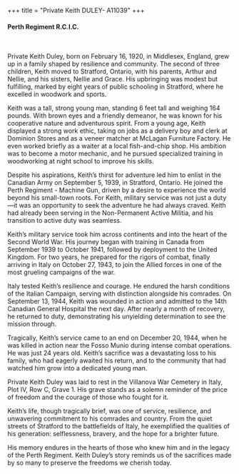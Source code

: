 +++
title = "Private Keith DULEY- A11039"
+++

#### Perth Regiment R.C.I.C.
<br>


Private Keith Duley, born on February 16, 1920, in Middlesex, England, grew up in a family shaped by resilience and community. The second of three children, Keith moved to Stratford, Ontario, with his parents, Arthur and Nellie, and his sisters, Nellie and Grace. His upbringing was modest but fulfilling, marked by eight years of public schooling in Stratford, where he excelled in woodwork and sports.

Keith was a tall, strong young man, standing 6 feet tall and weighing 164 pounds. With brown eyes and a friendly demeanor, he was known for his cooperative nature and adventurous spirit. From a young age, Keith displayed a strong work ethic, taking on jobs as a delivery boy and clerk at Dominion Stores and as a veneer matcher at McLagan Furniture Factory. He even worked briefly as a waiter at a local fish-and-chip shop. His ambition was to become a motor mechanic, and he pursued specialized training in woodworking at night school to improve his skills.

Despite his aspirations, Keith’s thirst for adventure led him to enlist in the Canadian Army on September 5, 1939, in Stratford, Ontario. He joined the Perth Regiment - Machine Gun, driven by a desire to experience the world beyond his small-town roots. For Keith, military service was not just a duty—it was an opportunity to seek the adventure he had always craved.
 Keith had already been serving in the Non-Permanent Active Militia, and his transition to active duty was seamless.

Keith’s military service took him across continents and into the heart of the Second World War. His journey began with training in Canada from September 1939 to October 1941, followed by deployment to the United Kingdom. For two years, he prepared for the rigors of combat, finally arriving in Italy on October 27, 1943, to join the Allied forces in one of the most grueling campaigns of the war.

Italy tested Keith’s resilience and courage. He endured the harsh conditions of the Italian Campaign, serving with distinction alongside his comrades. 
On September 13, 1944, Keith was wounded in action and admitted to the 14th Canadian General Hospital the next day. After nearly a month of recovery, he returned to duty, demonstrating his unyielding determination to see the mission through.

Tragically, Keith’s service came to an end on December 20, 1944, when he was killed in action near the Fosso Munio during intense combat operations. He was just 24 years old. 
Keith’s sacrifice was a devastating loss to his family, who had eagerly awaited his return, and to the community that had watched him grow into a dedicated young man.

Private Keith Duley was laid to rest in the Villanova War Cemetery in Italy, Plot IV, Row C, Grave 1. His grave stands as a solemn reminder of the price of freedom and the courage of those who fought for it.

Keith’s life, though tragically brief, was one of service, resilience, and unwavering commitment to his comrades and country. From the quiet streets of Stratford to the battlefields of Italy, he exemplified the qualities of his generation: selflessness, bravery, and the hope for a brighter future.

His memory endures in the hearts of those who knew him and in the legacy of the Perth Regiment. 
Keith Duley’s story reminds us of the sacrifices made by so many to preserve the freedoms we cherish today.

